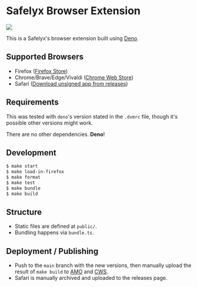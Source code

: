 # Safelyx Browser Extension

[![](https://github.com/safelyx/browser-extension/workflows/Run%20Tests/badge.svg)](https://github.com/safelyx/browser-extension/actions?workflow=Run+Tests)

This is a Safelyx's browser extension built using [Deno](https://deno.land).

## Supported Browsers

- Firefox ([Firefox Store](https://addons.mozilla.org/en-GB/firefox/addon/safelyx/))
- Chrome/Brave/Edge/Vivaldi ([Chrome Web Store](https://chromewebstore.google.com/detail/safelyx/kmfggdibapdceeoacmomidbolmlijhgo))
- Safari ([Download unsigned app from releases](https://github.com/safelyx/browser-extension/releases))

## Requirements

This was tested with `deno`'s version stated in the `.dvmrc` file, though it's possible other versions might work.

There are no other dependencies. **Deno**!

## Development

```sh
$ make start
$ make load-in-firefox
$ make format
$ make test
$ make bundle
$ make build
```

## Structure

- Static files are defined at `public/`.
- Bundling happens via `bundle.ts`.

## Deployment / Publishing

- Push to the `main` branch with the new versions, then manually upload the result of `make build` to [AMO](https://addons.mozilla.org/en-GB/developers/addons) and [CWS](https://chrome.google.com/webstore/devconsole).
- Safari is manually archived and uploaded to the releases page.
